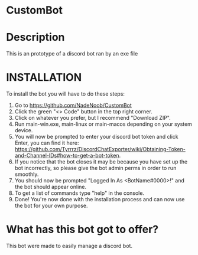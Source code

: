 # CustomBot

# Description
This is an prototype of a discord bot ran by an exe file

# INSTALLATION
To install the bot you will have to do these steps:
1. Go to https://github.com/NadeNoob/CustomBot
2. Click the green "<> Code" button in the top right corner.
3. Click on whatever you prefer, but I recommend "Download ZIP".
4. Run main-win.exe, main-linux or main-macos depending on your system device.
5. You will now be prompted to enter your discord bot token and click Enter, you can find it here: 
https://github.com/Tyrrrz/DiscordChatExporter/wiki/Obtaining-Token-and-Channel-IDs#how-to-get-a-bot-token.
6. If you notice that the bot closes it may be because you have set up the bot incorrectly, so please give the bot admin perms in order to run smoothly.
7. You should now be prompted "Logged In As <BotName#0000>!" and the bot should appear online.
8. To get a list of commands type "help" in the console.
9. Done! You're now done with the installation process and can now use the bot for your own purpose.

# What has this bot got to offer?
This bot were made to easily manage a discord bot.
